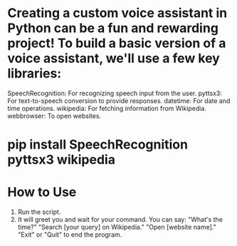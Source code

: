# Creating a custom voice assistant in Python can be a fun and rewarding project! To build a basic version of a voice assistant, we'll use a few key libraries:

SpeechRecognition: For recognizing speech input from the user.
pyttsx3: For text-to-speech conversion to provide responses.
datetime: For date and time operations.
wikipedia: For fetching information from Wikipedia.
webbrowser: To open websites.

# pip install SpeechRecognition pyttsx3 wikipedia

# How to Use

1. Run the script.
2. It will greet you and wait for your command.
You can say:
"What's the time?"
"Search [your query] on Wikipedia."
"Open [website name]."
"Exit" or "Quit" to end the program.
